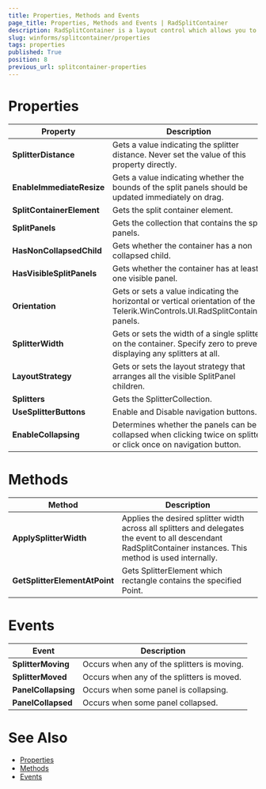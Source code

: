 ```yaml
---
title: Properties, Methods and Events
page_title: Properties, Methods and Events | RadSplitContainer
description: RadSplitContainer is a layout control which allows you to add many container panels to a form, separated by splitter(s).
slug: winforms/splitcontainer/properties
tags: properties
published: True
position: 8
previous_url: splitcontainer-properties
---
```


# Properties

|Property|Description|
|----|----|
|**SplitterDistance**|Gets a value indicating the splitter distance. Never set the value of this property directly. |
|**EnableImmediateResize**|Gets a value indicating whether the bounds of the split panels should be updated immediately on drag. |
|**SplitContainerElement**|Gets the split container element.|
|**SplitPanels**|Gets the collection that contains the split panels.|
|**HasNonCollapsedChild**|Gets whether the container has a non collapsed child.|
|**HasVisibleSplitPanels**|Gets whether the container has at least one visible panel.|
|**Orientation**|Gets or sets a value indicating the horizontal or vertical orientation of the Telerik.WinControls.UI.RadSplitContainer panels.|
|**SplitterWidth**|Gets or sets the width of a single splitter on the container. Specify zero to prevent displaying any splitters at all.|
|**LayoutStrategy**|Gets or sets the layout strategy that arranges all the visible SplitPanel children.|
|**Splitters**|Gets the SplitterCollection.|
|**UseSplitterButtons**|Enable and Disable navigation buttons.|
|**EnableCollapsing**|Determines whether the panels can be collapsed when clicking twice on splitter or click once on navigation button.|


# Methods

|Method|Description|
|----|----|
|**ApplySplitterWidth**|Applies the desired splitter width across all splitters and delegates the event to all descendant RadSplitContainer instances. This method is used internally.|
|**GetSplitterElementAtPoint**|Gets SplitterElement which rectangle contains the specified Point.|


# Events

|Event|Description|
|----|----|
|**SplitterMoving**|Occurs when any of the splitters is moving.|
|**SplitterMoved**|Occurs when any of the splitters is moved.|
|**PanelCollapsing**|Occurs when some panel is collapsing.|
|**PanelCollapsed**|Occurs when some panel collapsed.|


# See Also

* [Properties](https://docs.telerik.com/devtools/winforms/api/telerik.wincontrols.ui.radsplitcontainer.html#properties)
* [Methods](https://docs.telerik.com/devtools/winforms/api/telerik.wincontrols.ui.radsplitcontainer.html#methods)
* [Events](https://docs.telerik.com/devtools/winforms/api/telerik.wincontrols.ui.radsplitcontainer.html#events)

            